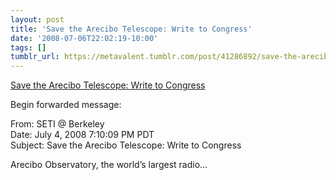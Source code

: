 ```yaml
---
layout: post
title: 'Save the Arecibo Telescope: Write to Congress'
date: '2008-07-06T22:02:19-10:00'
tags: []
tumblr_url: https://metavalent.tumblr.com/post/41286892/save-the-arecibo-telescope-write-to-congress
---
```

[Save the Arecibo Telescope: Write to Congress](http://metavalent.info/?p=762)  

Begin forwarded message:

From: SETI @ Berkeley  
Date: July 4, 2008 7:10:09 PM PDT  
Subject: Save the Arecibo Telescope: Write to Congress

Arecibo Observatory, the world’s largest radio…

